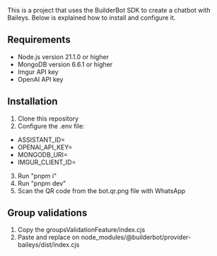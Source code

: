 This is a project that uses the BuilderBot SDK to create a chatbot with Baileys. Below is explained how to install and configure it.

## Requirements

- Node.js version 21.1.0 or higher
- MongoDB version 6.6.1 or higher
- Imgur API key
- OpenAI API key

## Installation

1. Clone this repository
2. Configure the .env file:
- ASSISTANT_ID=
- OPENAI_API_KEY=
- MONGODB_URI=
- IMGUR_CLIENT_ID=
3. Run "pnpm i"
4. Run "pnpm dev"
5. Scan the QR code from the bot.qr.png file with WhatsApp

## Group validations

1. Copy the groupsValidationFeature/index.cjs
2. Paste and replace on node_modules/@builderbot/provider-baileys/dist/index.cjs